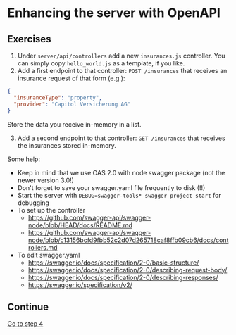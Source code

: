 # Enhancing the server with OpenAPI

## Exercises

1. Under `server/api/controllers` add a new `insurances.js` controller. You can simply copy  `hello_world.js` as a template, if you like.
2. Add a first endpoint to that controller: `POST /insurances` that receives an insurance request of that form (e.g.):

```json
{
  "insuranceType": "property",
  "provider": "Capitol Versicherung AG"
}
```

Store the data you receive in-memory in a list.

3. Add a second endpoint to that controller: `GET /insurances` that receives the insurances stored in-memory.

Some help:
* Keep in mind that we use OAS 2.0 with node swagger package (not the newer version 3.0!)
* Don't forget to save your swagger.yaml file frequently to disk (!!)
* Start the server with `DEBUG=swagger-tools* swagger project start` for debugging
* To set up the controller
  * https://github.com/swagger-api/swagger-node/blob/HEAD/docs/README.md
  * https://github.com/swagger-api/swagger-node/blob/c13156bcfd9fbb52c2d07d265718caf8ffb09cb6/docs/controllers.md
* To edit swagger.yaml
  * https://swagger.io/docs/specification/2-0/basic-structure/
  * https://swagger.io/docs/specification/2-0/describing-request-body/
  * https://swagger.io/docs/specification/2-0/describing-responses/
  * https://swagger.io/specification/v2/

## Continue

[Go to step 4](step-4.md)
